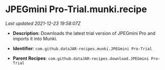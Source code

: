 # JPEGmini Pro-Trial.munki.recipe

_Last updated 2021-12-23 19:58:07Z_

- **Description**: Downloads the latest trial version of JPEGmini Pro and imports it into Munki.

- **Identifier**: `com.github.dataJAR-recipes.munki.JPEGmini Pro-Trial`

- **Parent Recipes**: `com.github.dataJAR-recipes.download.JPEGmini Pro-Trial`